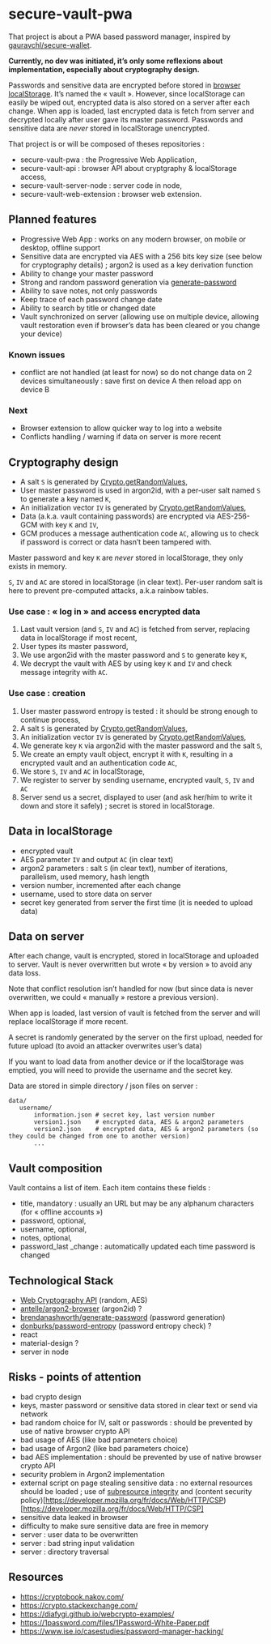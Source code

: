 # secure-vault-pwa

That project is about a PWA based password manager, inspired by [gauravchl/secure-wallet](https://github.com/gauravchl/secure-wallet).

**Currently, no dev was initiated, it’s only some reflexions about implementation, especially about cryptography design.**

Passwords and sensitive data are encrypted before stored in [browser localStorage](https://developer.mozilla.org/en-US/docs/Web/API/Web_Storage_API).
It’s named the « vault ».
However, since localStorage can easily be wiped out, encrypted data is also stored on a server after each change.
When app is loaded, last encrypted data is fetch from server and decrypted locally after user gave its master password.
Passwords and sensitive data are *never* stored in localStorage unencrypted.

That project is or will be composed of theses repositories :
- secure-vault-pwa : the Progressive Web Application,
- secure-vault-api : browser API about cryptgraphy & localStorage access,
- secure-vault-server-node : server code in node,
- secure-vault-web-extension : browser web extension.

## Planned features
- Progressive Web App : works on any modern browser, on mobile or desktop, offline support
- Sensitive data are encrypted via AES with a 256 bits key size (see below for cryptography details) ; argon2 is used as a key derivation function
- Ability to change your master password
- Strong and random password generation via [generate-password](https://github.com/brendanashworth/generate-password)
- Ability to save notes, not only passwords
- Keep trace of each password change date
- Ability to search by title or changed date
- Vault synchronized on server (allowing use on multiple device, allowing vault restoration even if browser’s data has been cleared or you change your device)

### Known issues
- conflict are not handled (at least for now) so do not change data on 2 devices simultaneously : save first on device A then reload app on device B

### Next 
- Browser extension to allow quicker way to log into a website
- Conflicts handling / warning if data on server is more recent

## Cryptography design
- A salt `S` is generated by [Crypto.getRandomValues](https://developer.mozilla.org/en-US/docs/Web/API/Crypto/getRandomValues),
- User master password is used in argon2id, with a per-user salt named `S` to generate a key named `K`,
- An initialization vector `IV` is generated by [Crypto.getRandomValues](https://developer.mozilla.org/en-US/docs/Web/API/Crypto/getRandomValues),
- Data (a.k.a. vault containing passwords) are encrypted via AES-256-GCM with key `K` and `IV`,
- GCM produces a message authentication code `AC`, allowing us to check if password is correct or data hasn’t been tampered with.

Master password and key `K` are *never* stored in localStorage, they only exists in memory.

`S`, `IV` and `AC` are stored in localStorage (in clear text).
Per-user random salt is here to prevent pre-computed attacks, a.k.a rainbow tables.

### Use case : « log in » and access encrypted data
1. Last vault version (and `S`, `IV` and `AC`) is fetched from server, replacing data in localStorage if most recent,
2. User types its master password,
3. We use argon2id with the master password and `S` to generate key `K`,
4. We decrypt the vault with AES by using key `K` and `IV` and check message integrity with `AC`.

### Use case : creation
1. User master password entropy is tested : it should be strong enough to continue process,
2. A salt `S` is generated by [Crypto.getRandomValues](https://developer.mozilla.org/en-US/docs/Web/API/Crypto/getRandomValues),
3. An initialization vector `IV` is generated by [Crypto.getRandomValues](https://developer.mozilla.org/en-US/docs/Web/API/Crypto/getRandomValues),
4. We generate key `K` via argon2id with the master password and the salt `S`,
5. We create an empty vault object, encrypt it with `K`, resulting in a encrypted vault and an authentication code `AC`,
6. We store `S`, `IV` and `AC` in localStorage,
7. We register to server by sending username, encrypted vault, `S`, `IV` and `AC` 
8. Server send us a secret, displayed to user (and ask her/him to write it down and store it safely) ; secret is stored in localStorage.

## Data in localStorage
- encrypted vault
- AES parameter `IV` and output `AC` (in clear text)
- argon2 parameters : salt `S` (in clear text), number of iterations, parallelism, used memory, hash length
- version number, incremented after each change
- username, used to store data on server
- secret key generated from server the first time (it is needed to upload data)

## Data on server
After each change, vault is encrypted, stored in localStorage and uploaded to server.
Vault is never overwritten but wrote « by version » to avoid any data loss.

Note that conflict resolution isn’t handled for now (but since data is never overwritten, we could « manually » restore a previous version).

When app is loaded, last version of vault is fetched from the server and will replace localStorage if more recent.

A secret is randomly generated by the server on the first upload, needed for future upload (to avoid an attacker overwrites user’s data)

If you want to load data from another device or if the localStorage was emptied, you will need to provide the username and the secret key.

Data are stored in simple directory / json files on server :
```
data/
   username/
       information.json # secret key, last version number
       version1.json    # encrypted data, AES & argon2 parameters
       version2.json    # encrypted data, AES & argon2 parameters (so they could be changed from one to another version)
       ...
 ```

## Vault composition
Vault contains a list of item.
Each item contains these fields :
- title, mandatory : usually an URL but may be any alphanum characters (for « offline accounts »)
- password, optional,
- username, optional,
- notes, optional,
- password_last _change : automatically updated each time password is changed

## Technological Stack
- [Web Cryptography API](https://www.w3.org/TR/WebCryptoAPI/) (random, AES)
- [antelle/argon2-browser](https://github.com/antelle/argon2-browser/) (argon2id) ?
- [brendanashworth/generate-password](https://github.com/brendanashworth/generate-password) (password generation)
- [donburks/password-entropy](https://github.com/donburks/password-entropy) (password entropy check) ?
- react
- material-design ?
- server in node

## Risks - points of attention
- bad crypto design
- keys, master password or sensitive data stored in clear text or send via network
- bad random choice for IV, salt or passwords : should be prevented by use of native browser crypto API
- bad usage of AES  (like bad parameters choice)
- bad usage of Argon2 (like bad parameters choice)
- bad AES implementation : should be prevented by use of native browser crypto API
- security problem in Argon2 implementation
- external script on page stealing sensitive data : no external resources should be loaded ; use of [subresource integrity](https://developer.mozilla.org/en-US/docs/Web/Security/Subresource_Integrity) and (content security policy)[https://developer.mozilla.org/fr/docs/Web/HTTP/CSP)[https://developer.mozilla.org/fr/docs/Web/HTTP/CSP]
- sensitive data leaked in browser
- difficulty to make sure sensitive data are free in memory
- server : user data to be overwritten
- server : bad string input validation
- server : directory traversal

## Resources
- https://cryptobook.nakov.com/
- https://crypto.stackexchange.com/
- https://diafygi.github.io/webcrypto-examples/
- https://1password.com/files/1Password-White-Paper.pdf
- https://www.ise.io/casestudies/password-manager-hacking/
